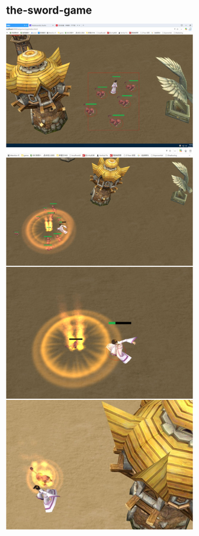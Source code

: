 # the-sword-game #

<div align=center>
<img src="screenshot/pic2.jpg"/>
<img src="screenshot/pic3.jpg"/>
<img src="screenshot/pic4.jpg"/>
<img src="screenshot/pic1.jpg"/>
</div>
